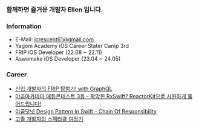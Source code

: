 ### 함께하면 즐거운 개발자 Ellen 입니다.

### Information
- E-Mail: jcrescent61@gmail.com
- Yagom Academy iOS Career Stater Camp 3rd
- FRIP iOS Developer (22.08 ~ 22.11)
- Aswemake iOS Developer (23.04 ~ 24.05)

### Career
- [신입 개발자의 FRIP 탐험기! with GraphQL](https://medium.com/frientrip/ios-%EC%8B%A0%EC%9E%85-%EA%B0%9C%EB%B0%9C%EC%9E%90%EC%9D%98-frip-%ED%83%90%ED%97%98%EA%B8%B0-with-graphql-68485278113d)
- [야곰아카데미 에듀콘테스트 3등 - 꽉막힌 RxSwift? ReactorKit으로 시원하게 뚫어드립니다!](https://drive.google.com/drive/folders/1lVrjxanwPguSTU511e8T9kVmuE1jAhrk?usp=sharing)
- [야곰닷넷 Design Pattern in Swift - Chain Of Responsibility](https://yagom.net/courses/design-pattern-in-swift/)
- [고졸 개발자의 스펙타클 여정기](https://yagom.net/courses/techcast-15/)

&nbsp; 
